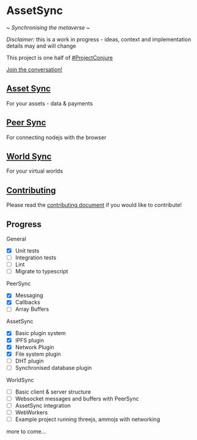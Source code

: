 # AssetSync

~ *Synchronising the metaverse* ~

*Disclaimer:* this is a work in progress - ideas, context and implementation details may and will change

This project is one half of [#ProjectConjure](https://info.conjure.world/)

[Join the conversation!](https://discord.com/invite/ExBxEN2)

## [Asset Sync](packages/AssetSync)

For your assets - data & payments

## [Peer Sync](packages/PeerSync)

For connecting nodejs with the browser

## [World Sync](packages/WorldSync)

For your virtual worlds

## [Contributing](CONTRIBUTING.MD)

Please read the [contributing document](CONTRIBUTING.MD) if you would like to contribute!

## Progress

General

- [x] Unit tests
- [ ] Integration tests
- [ ] Lint
- [ ] Migrate to typescript

PeerSync

- [x] Messaging
- [x] Callbacks
- [ ] Array Buffers

AssetSync

- [x] Basic plugin system
- [x] IPFS plugin
- [x] Network Plugin
- [x] File system plugin
- [ ] DHT plugin
- [ ] Synchronised database plugin

WorldSync

- [ ] Basic client & server structure
- [ ] Websocket messages and buffers with PeerSync
- [ ] AssetSync integration
- [ ] WebWorkers
- [ ] Example project running threejs, ammojs with networking

more to come...